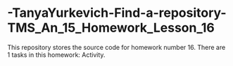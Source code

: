 # -TanyaYurkevich-Find-a-repository-TMS_An_15_Homework_Lesson_16
This repository stores the source code for homework number 16. There are 1 tasks in this homework: Activity.
